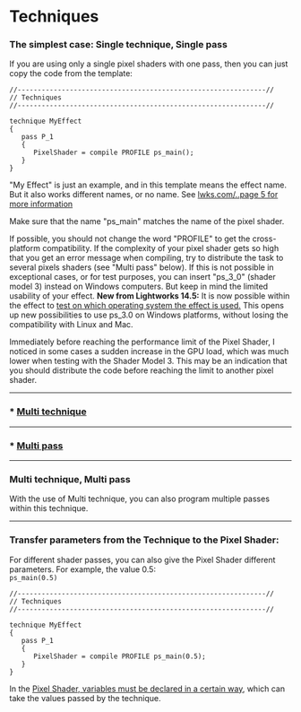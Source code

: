 # Techniques


### The simplest case: Single technique, Single pass

If you are using only a single pixel shaders with one pass, then you can just copy the code from the template:

``` Code
//--------------------------------------------------------------//
// Techniques
//--------------------------------------------------------------//

technique MyEffect
{
   pass P_1
   {
      PixelShader = compile PROFILE ps_main();
   }
}
```

 "My Effect" is just an example, and in this template means the effect name. But it also works different names, or no name.
 See [lwks.com/..page 5 for more information](https://www.lwks.com/index.php?option=com_kunena&func=view&catid=7&id=143678&limit=15&limitstart=60&Itemid=81#147254)

 Make sure that the name "ps_main" matches the name of the pixel shader.

 If possible, you should not change the word "PROFILE" to get the cross-platform compatibility. If the complexity of your pixel shader gets so high that you get an error message when compiling, try to distribute the task to several pixels shaders (see "Multi pass" below). If this is not possible in exceptional cases, or for test purposes, you can insert "ps_3_0" (shader model 3) instead on Windows computers. But keep in mind the limited usability of your effect. **New from Lightworks 14.5:**  It is now possible within the effect to [test on which operating system the effect is used.](../Variables_etc/Auto_synced/README.md#check-on-which-operating-system-the-effect-is-used) This opens up new possibilities to use ps_3.0 on Windows platforms, without losing the compatibility with Linux and Mac.

 Immediately before reaching the performance limit of the Pixel Shader, I noticed in some cases a sudden increase in the GPU load, which was much lower when testing with the Shader Model 3. This may be an indication that you should distribute the code before reaching the limit to another pixel shader.

---

### * [Multi technique](Multi_technique.md )

---

### * [Multi pass](Multi_pass.md)

---

### Multi technique, Multi pass
With the use of Multi technique, you can also program multiple passes within this technique.  

---

### Transfer parameters from the Technique to the Pixel Shader:


For different shader passes, you can also give the Pixel Shader different parameters.
For example, the value 0.5:  
`ps_main(0.5)`

``` Code
//--------------------------------------------------------------//
// Techniques
//--------------------------------------------------------------//

technique MyEffect
{
   pass P_1
   {
      PixelShader = compile PROFILE ps_main(0.5);
   }
}
```
In the [Pixel Shader, variables must be declared in a certain way](../Shaders#take-parameters-from-the-technique
), which can take the values passed by the technique.


